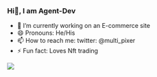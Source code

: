 ### Hi👋, I am Agent-Dev 
- 🔭 I’m currently working on an E-commerce site
- 😄 Pronouns: He/His
- 📫 How to reach me: twitter: @multi_pixer
- ⚡ Fun fact: Loves Nft trading


<img src="https://github-readme-stats.vercel.app/api?username=Agent-Dev&&show_icons=true&title_color=ffffff&icon_color=bb2acf&text_color=daf7dc&bg_color=151515">
<!--
**Agent-Dev/Agent-Dev** is a ✨ _special_ ✨ repository because its `README.md` (this file) appears on your GitHub profile.

Here are some ideas to get you started:


- 🌱 I’m currently learning ...
- 👯 I’m looking to collaborate on ...
- 🤔 I’m looking for help with ...
- 💬 Ask me about ...


-->

